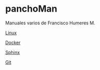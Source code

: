 # panchoMan
Manuales varios de Francisco Humeres M.

[Linux](/linux/build/index.html)

[Docker](/Docker/build/index.html)

[Sphinx](/sphinx/sphinx.md)

[Git](/sphinx/git.md)